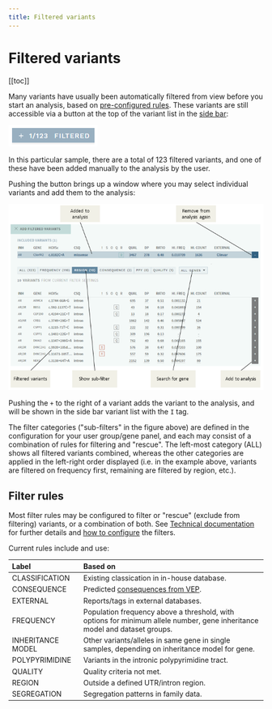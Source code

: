```yaml
---
title: Filtered variants
---
```


# Filtered variants

[[toc]]

Many variants have usually been automatically filtered from view before you start an analysis, based on [pre-configured rules](#filter-rules). These variants are still accessible via a button at the top of the variant list in the [side bar](/manual/side-bar.md): 

<div class="figure"><img src="./img/filtered_btn.png"></div>

In this particular sample, there are a total of 123 filtered variants, and one of these have been added manually to the analysis by the user. 

Pushing the button brings up a window where you may select individual variants and add them to the analysis:

<div class="figure"><img src="./img/filtered.png"></div>

Pushing the `+` to the right of a variant adds the variant to the analysis, and will be shown in the side bar variant list with the `I` tag. 

The filter categories ("sub-filters" in the figure above) are defined in the configuration for your user group/gene panel, and each may consist of a combination of rules for filtering and "rescue". The left-most category (ALL) shows all filtered variants combined, whereas the other categories are applied in the left-right order displayed (i.e. in the example above, variants are filtered on frequency first, remaining are filtered by region, etc.).

## Filter rules

Most filter rules may be configured to filter or "rescue" (exclude from filtering) variants, or a combination of both. See [Technical documentation](/technical/filtering.html) for further details and [how to configure](/technical/filtering.html#available-filters-and-examples) the filters. 

Current rules include and use:

Label | Based on
:---|:---
CLASSIFICATION  | Existing classication in in-house database.
CONSEQUENCE | Predicted [consequences from VEP](https://www.ensembl.org/info/genome/variation/prediction/predicted_data.html).
EXTERNAL  | Reports/tags in external databases. 
FREQUENCY | Population frequency above a threshold, with options for minimum allele number, gene inheritance model and dataset groups.
INHERITANCE MODEL | Other variants/alleles in same gene in single samples, depending on inheritance model for gene. 
POLYPYRIMIDINE  | Variants in the intronic polypyrimidine tract.
QUALITY | Quality criteria not met. 
REGION  | Outside a defined UTR/intron region.
SEGREGATION | Segregation patterns in family data.